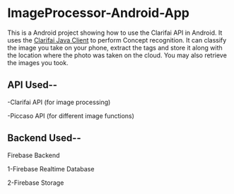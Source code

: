 # ImageProcessor-Android-App
This is a Android project showing how to use the Clarifai API in Android. It uses the [Clarifai Java Client](https://github.com/Clarifai/clarifai-java) to perform Concept recognition.
It can classify the image you take on your phone, extract the tags and store it along with the location where the photo was taken on the cloud.
You may also retrieve the images you took.

## API Used--

-Clarifai API (for image processing)

-Piccaso API (for different image functions)

## Backend Used--

Firebase Backend 

1-Firebase Realtime Database

2-Firebase Storage
 

